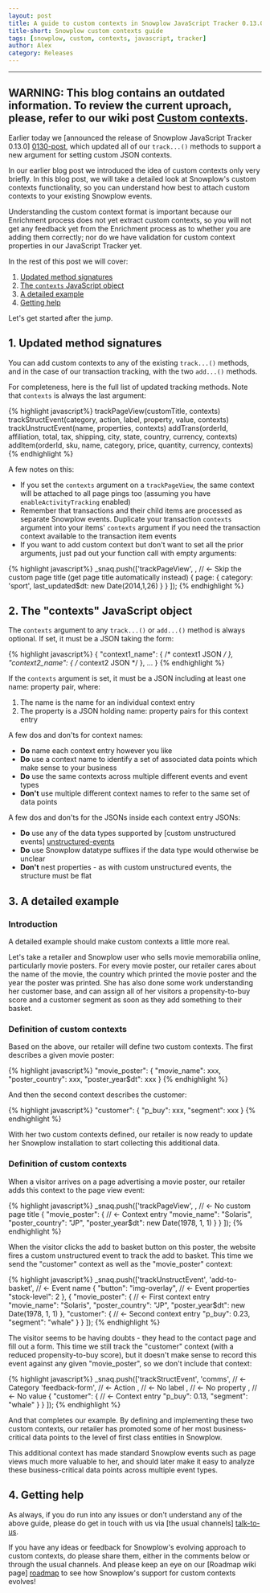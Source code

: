 ```yaml
---
layout: post
title: A guide to custom contexts in Snowplow JavaScript Tracker 0.13.0
title-short: Snowplow custom contexts guide
tags: [snowplow, custom, contexts, javascript, tracker]
author: Alex
category: Releases
---
```


---
**WARNING**: This blog contains an outdated information. To review the current uproach, please, refer to our wiki post [Custom contexts](https://github.com/snowplow/snowplow/wiki/Custom-contexts).
---

Earlier today we [announced the release of Snowplow JavaScript Tracker 0.13.0] [0130-post], which updated all of our `track...()` methods to support a new argument for setting custom JSON contexts.

In our earlier blog post we introduced the idea of custom contexts only very briefly. In this blog post, we will take a detailed look at Snowplow's custom contexts functionality, so you can understand how best to attach custom contexts to your existing Snowplow events.

Understanding the custom context format is important because our Enrichment process does not yet extract custom contexts, so you will not get any feedback yet from the Enrichment process as to whether you are adding them correctly; nor do we have validation for custom context properties in our JavaScript Tracker yet.

In the rest of this post we will cover:

1. [Updated method signatures](/blog/2014/01/27/snowplow-custom-contexts-guide/#sigs)
2. [The `contexts` JavaScript object](/blog/2014/01/27/snowplow-custom-contexts-guide/#contexts)
3. [A detailed example](/blog/2014/01/27/snowplow-custom-contexts-guide/#eg)
4. [Getting help](/blog/2014/01/27/snowplow-custom-contexts-guide/#help)

Let's get started after the jump.

<!--more-->

<div class="html">
<h2><a name="sigs">1. Updated method signatures</a></h2>
</div>

You can add custom contexts to any of the existing `track...()` methods, and in the case of our transaction tracking, with the two `add...()` methods.

For completeness, here is the full list of updated tracking methods. Note that `contexts` is always the last argument:

{% highlight javascript%}
trackPageView(customTitle, contexts)
trackStructEvent(category, action, label, property, value, contexts)
trackUnstructEvent(name, properties, contexts)
addTrans(orderId, affiliation, total, tax, shipping, city, state, country, currency, contexts)
addItem(orderId, sku, name, category, price, quantity, currency, contexts)
{% endhighlight %}

A few notes on this:

* If you set the `contexts` argument on a `trackPageView`, the same context will be attached to all page pings too (assuming you have `enableActivityTracking` enabled)
* Remember that transactions and their child items are processed as separate Snowplow events. Duplicate your transaction `contexts` argument into your items' `contexts` argument if you need the transaction context available to the transaction item events
* If you want to add custom context but don't want to set all the prior arguments, just pad out your function call with empty arguments:

{% highlight javascript%}
_snaq.push(['trackPageView',
              , // <- Skip the custom page title (get page title automatically instead)
              { page: {
                  category: 'sport',
                  last_updated$dt: new Date(2014,1,26)
                }
              }
           ]);
{% endhighlight %}

<div class="html">
<h2><a name="contexts">2. The "contexts" JavaScript object</a></h2>
</div>

The `contexts` argument to any `track...()` or `add...()` method is always optional. If set, it must be a JSON taking the form:

{% highlight javascript%}
{ "context1_name": {
    /* context1 JSON */
  },
  "context2_name": {
    /* context2 JSON */
  },
  ...
}
{% endhighlight %}

If the `contexts` argument is set, it must be a JSON including at least one name: property pair, where:

1. The name is the name for an individual context entry
2. The property is a JSON holding name: property pairs for this context entry

A few dos and don'ts for context names:

* **Do** name each context entry however you like
* **Do** use a context name to identify a set of associated data points which make sense to your business
* **Do** use the same contexts across multiple different events and event types
* **Don't** use multiple different context names to refer to the same set of data points

A few dos and don'ts for the JSONs inside each context entry JSONs:

* **Do** use any of the data types supported by [custom unstructured events] [unstructured-events]
* **Do** use Snowplow datatype suffixes if the data type would otherwise be unclear
* **Don't** nest properties - as with custom unstructured events, the structure must be flat

<div class="html">
<h2><a name="eg">3. A detailed example</a></h2>

<h3>Introduction</h3>
</div>

A detailed example should make custom contexts a little more real.

Let's take a retailer and Snowplow user who sells movie memorabilia online, particularly movie posters. For every movie poster, our retailer cares about the name of the movie, the country which printed the movie poster and the year the poster was printed. She has also done some work understanding her customer base, and can assign all of her visitors a propensity-to-buy score and a customer segment as soon as they add something to their basket.

<div class="html">
<h3>Definition of custom contexts</h3>
</div>

Based on the above, our retailer will define two custom contexts. The first describes a given movie poster:

{% highlight javascript%}
"movie_poster": {
  "movie_name": xxx,
  "poster_country": xxx,
  "poster_year$dt": xxx
}
{% endhighlight %}

And then the second context describes the customer:

{% highlight javascript%}
"customer": {
  "p_buy": xxx,
  "segment": xxx
}
{% endhighlight %}

With her two custom contexts defined, our retailer is now ready to update her Snowplow installation to start collecting this additional data.

<div class="html">
<h3>Definition of custom contexts</h3>
</div>

When a visitor arrives on a page advertising a movie poster, our retailer adds this context to the page view event:

{% highlight javascript%}
_snaq.push(['trackPageView',
              ,                            // <- No custom page title
              { "movie_poster": {          // <- Context entry
                  "movie_name": "Solaris",
                  "poster_country": "JP",
                  "poster_year$dt": new Date(1978, 1, 1)
                }
              }
           ]);
{% endhighlight %}

When the visitor clicks the add to basket button on this poster, the website fires a custom unstructured event to track the add to basket. This time we send the "customer" context as well as the "movie_poster" context:

{% highlight javascript%}
_snaq.push(['trackUnstructEvent',
              'add-to-basket',             // <- Event name
              { "button": "img-overlay",   // <- Event properties
                "stock-level": 2
              },
              { "movie_poster": {          // <- First context entry
                  "movie_name": "Solaris",
                  "poster_country": "JP",
                  "poster_year$dt": new Date(1978, 1, 1)
                },
                "customer": {              // <- Second context entry
                  "p_buy": 0.23,
                  "segment": "whale"
                }
              }
           ]);
{% endhighlight %}

The visitor seems to be having doubts - they head to the contact page and fill out a form. This time we still track the "customer" context (with a reduced propensity-to-buy score), but it doesn't make sense to record this event against any given "movie_poster", so we don't include that context:

{% highlight javascript%}
_snaq.push(['trackStructEvent',
              'comms',                     // <- Category
              'feedback-form',             // <- Action
              ,                            // <- No label
              ,                            // <- No property
              ,                            // <- No value
              { "customer": {              // <- Context entry
                  "p_buy": 0.13,
                  "segment": "whale"
                }
              }
           ]);
{% endhighlight %}

And that completes our example. By defining and implementing these two custom contexts, our retailer has promoted some of her most business-critical data points to the level of first class entities in Snowplow.

This additional context has made standard Snowplow events such as page views much more valuable to her, and should later make it easy to analyze these business-critical data points across multiple event types.

<div class="html">
<h2><a name="help">4. Getting help</a></h2>
</div>

As always, if you do run into any issues or don't understand any of the above guide, please do get in touch with us via [the usual channels] [talk-to-us].

If you have any ideas or feedback for Snowplow's evolving approach to custom contexts, do please share them, either in the comments below or through the usual channels. And please keep an eye on our [Roadmap wiki page] [roadmap] to see how Snowplow's support for custom contexts evolves!

[0130-post]: /blog/2014/01/27/snowplow-javascript-tracker-0.13.0-released-with-custom-contexts/
[unstructured-events]: https://github.com/snowplow/snowplow/wiki/2-Specific-event-tracking-with-the-Javascript-tracker#381-trackunstructevent

[roadmap]: https://github.com/snowplow/snowplow/wiki/Product-roadmap
[talk-to-us]: https://github.com/snowplow/snowplow/wiki/Talk-to-us
